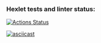 ### Hexlet tests and linter status:
[![Actions Status](https://github.com/ArtZhevn/frontend-project-46/workflows/hexlet-check/badge.svg)](https://github.com/ArtZhevn/frontend-project-46/actions)

[![asciicast](https://asciinema.org/a/YojJQ08h7IIm6QECgxkk21A8T.svg)](https://asciinema.org/a/YojJQ08h7IIm6QECgxkk21A8T)